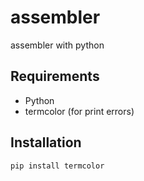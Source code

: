 # assembler
assembler with python
## Requirements
- Python
- termcolor (for print errors)
## Installation
```bash
pip install termcolor
```
